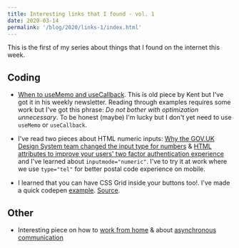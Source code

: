 ```yaml
---
title: Interesting links that I found - vol. 1
date: 2020-03-14
permalink: '/blog/2020/links-1/index.html'
---
```


This is the first of my series about things that I found on the internet this week.

## Coding

- [When to useMemo and useCallback](https://kentcdodds.com/blog/usememo-and-usecallback/). This is old
  piece by Kent but I've got it in his weekly newsletter. Reading through examples requires some work
  but I've got this phrase: _Do not bother with optimization unnecessary_. To be honest (maybe) I'm
  lucky but I don't yet need to use `useMemo` or `useCallback`.

- I've read two pieces about HTML numeric inputs: [Why the GOV.UK Design System team changed the input type for numbers](https://technology.blog.gov.uk/2020/02/24/why-the-gov-uk-design-system-team-changed-the-input-type-for-numbers/) & [HTML attributes to improve your users' two factor authentication experience](https://www.twilio.com/blog/html-attributes-two-factor-authentication-autocomplete) and I've learned about `inputmode="numeric"`.
  I've to try it at work where we use `type="tel"` for better postal code experience on mobile.

- I learned that you can have CSS Grid inside your buttons too!. I've made a quick codepen [example](https://codepen.io/krzysztofzuraw/pen/xxGWMMz).
  [Source](https://twitter.com/argyleink/status/1236161977845567488?prefetchtimestamp=1584179587454).

## Other

- Interesting piece on how to [work from home](https://nesslabs.com/working-from-home) & about [asynchronous communication](https://nesslabs.com/asynchronous-communication)
